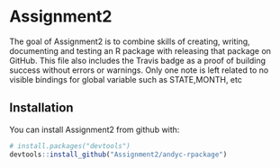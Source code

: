 # Assignment2

The goal of Assignment2 is to combine skills of creating, writing, documenting and testing an R package with releasing that package on GitHub. This file also includes the Travis badge as a proof of building success without errors or warnings. Only one note is left related to no visible bindings for global variable such as STATE,MONTH, etc 

## Installation

You can install Assignment2 from github with:

```R
# install.packages("devtools")
devtools::install_github("Assignment2/andyc-rpackage")
```